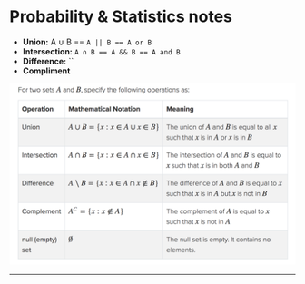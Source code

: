 # Probability & Statistics notes

- **Union:** A ∪ B == `A || B == A or B`
- **Intersection:** `A ∩ B == A && B == A and B`
- **Difference:** ``
- **Compliment**

![media-stats table](https://github.com/christiantaggart/Software_Notes/blob/master/Data_Science/media/stats_operations.png)

---
